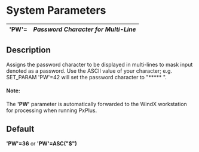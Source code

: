# System Parameters

**'PW'=** |  **_Password Character for Multi-Line_**  
---|---  
  
##  Description

Assigns the password character to be displayed in multi-lines to mask input denoted as a password. Use the ASCII value of your character; e.g. SET_PARAM 'PW'=42 will set the password character to "***** ".

#### **Note:**  
The **'PW'** parameter is automatically forwarded to the WindX workstation for processing when running PxPlus.

##  Default

**'PW'=36** or **'PW'=ASC("$")**

